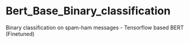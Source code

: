 # Bert_Base_Binary_classification
Binary classification on spam-ham messages - Tensorflow based BERT (Finetuned)

